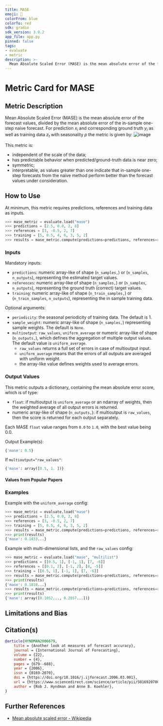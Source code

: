 ```yaml
---
title: MASE
emoji: 🤗 
colorFrom: blue
colorTo: red
sdk: gradio
sdk_version: 3.0.2
app_file: app.py
pinned: false
tags:
- evaluate
- metric
description: >-
  Mean Absolute Scaled Error (MASE) is the mean absolute error of the forecast values, divided by the mean absolute error of the in-sample one-step naive forecast on the training set.
---
```


# Metric Card for MASE

## Metric Description

Mean Absolute Scaled Error (MASE) is the mean absolute error of the forecast values, divided by the mean absolute error of the in-sample one-step naive forecast. For prediction $x_i$ and corresponding ground truth $y_i$ as well as training data $z_t$ with seasonality $p$ the metric is given by:
![image](https://user-images.githubusercontent.com/8100/200009284-7ce4ccaa-373c-42f0-acbb-f81d52a97512.png)


This metric is:
*  independent of the scale of the data;
* has predictable behavior when predicted/ground-truth data is near zero;
*  symmetric;
* interpretable,  as values greater than one indicate that in-sample one-step forecasts from the naïve method perform better than the forecast values under consideration.


## How to Use

At minimum, this metric requires predictions, references and training data as inputs.

```python
>>> mase_metric = evaluate.load("mase")
>>> predictions = [2.5, 0.0, 2, 8]
>>> references = [3, -0.5, 2, 7]
>>> training = [5, 0.5, 4, 6, 3, 5, 2]
>>> results = mase_metric.compute(predictions=predictions, references=references, training=training)
```

### Inputs

Mandatory inputs: 
- `predictions`: numeric array-like of shape (`n_samples,`) or (`n_samples`, `n_outputs`), representing the estimated target values.
- `references`: numeric array-like of shape (`n_samples,`) or (`n_samples`, `n_outputs`), representing the ground truth (correct) target values.
- `training`: numeric array-like of shape (`n_train_samples,`) or (`n_train_samples`, `n_outputs`), representing the in sample training data.

Optional arguments:
- `periodicity`: the seasonal periodicity of training data. The default is 1.
- `sample_weight`: numeric array-like of shape (`n_samples,`) representing sample weights. The default is `None`.
- `multioutput`: `raw_values`, `uniform_average` or numeric array-like of shape (`n_outputs,`), which defines the aggregation of multiple output values. The default value is `uniform_average`.
  - `raw_values` returns a full set of errors in case of multioutput input.
  - `uniform_average` means that the errors of all outputs are averaged with uniform weight. 
  - the array-like value defines weights used to average errors.

### Output Values
This metric outputs a dictionary, containing the mean absolute error score, which is of type:
- `float`: if multioutput is `uniform_average` or an ndarray of weights, then the weighted average of all output errors is returned.
- numeric array-like of shape (`n_outputs,`): if multioutput is `raw_values`, then the score is returned for each output separately. 

Each MASE `float` value ranges from `0.0` to `1.0`, with the best value being 0.0.

Output Example(s):
```python
{'mase': 0.5}
```

If `multioutput="raw_values"`:
```python
{'mase': array([0.5, 1. ])}
```

#### Values from Popular Papers


### Examples

Example with the `uniform_average` config:
```python
>>> mase_metric = evaluate.load("mase")
>>> predictions = [2.5, 0.0, 2, 8]
>>> references = [3, -0.5, 2, 7]
>>> training = [5, 0.5, 4, 6, 3, 5, 2]
>>> results = mase_metric.compute(predictions=predictions, references=references, training=training)
>>> print(results)
{'mase': 0.1833...}
```

Example with multi-dimensional lists, and the `raw_values` config:
```python
>>> mase_metric = evaluate.load("mase", "multilist")
>>> predictions = [[0.5, 1], [-1, 1], [7, -6]]
>>> references = [[0.1, 2], [-1, 2], [8, -5]]
>>> training = [[0.5, 1], [-1, 1], [7, -6]]
>>> results = mase_metric.compute(predictions=predictions, references=references, training=training)
>>> print(results)
{'mase': 0.1818...}
>>> results = mase_metric.compute(predictions=predictions, references=references, training=training, multioutput='raw_values')
>>> print(results)
{'mase': array([0.1052..., 0.2857...])}
```

## Limitations and Bias


## Citation(s)

```bibtex
@article{HYNDMAN2006679,
    title = {Another look at measures of forecast accuracy},
    journal = {International Journal of Forecasting},
    volume = {22},
    number = {4},
    pages = {679--688},
    year = {2006},
    issn = {0169-2070},
    doi = {https://doi.org/10.1016/j.ijforecast.2006.03.001},
    url = {https://www.sciencedirect.com/science/article/pii/S0169207006000239},
    author = {Rob J. Hyndman and Anne B. Koehler},
}
```

## Further References
- [Mean absolute scaled error - Wikipedia](https://en.wikipedia.org/wiki/Mean_absolute_scaled_errorr)
